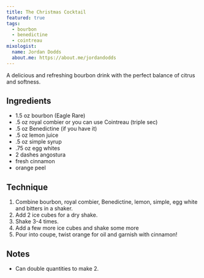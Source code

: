 ```yaml
---
title: The Christmas Cocktail
featured: true
tags:
  - bourbon
  - benedictine
  - cointreau
mixologist:
  name: Jordan Dodds
  about.me: https://about.me/jordandodds
---
```


A delicious and refreshing bourbon drink with the perfect balance of citrus and softness.


Ingredients
-----------

* 1.5 oz bourbon (Eagle Rare)
* .5 oz royal combier or you can use Cointreau (triple sec)
* .5 oz Benedictine (if you have it)
* .5 oz lemon juice
* .5 oz simple syrup
* .75 oz egg whites
* 2 dashes angostura
* fresh cinnamon
* orange peel

Technique
-----------

1. Combine bourbon, royal combier, Benedictine, lemon, simple, egg white and bitters in a shaker.
2. Add 2 ice cubes for a dry shake.
3. Shake 3-4 times.
4. Add a few more ice cubes and shake some more
5. Pour into coupe, twist orange for oil and garnish with cinnamon!


Notes
-----------

* Can double quantities to make 2.
